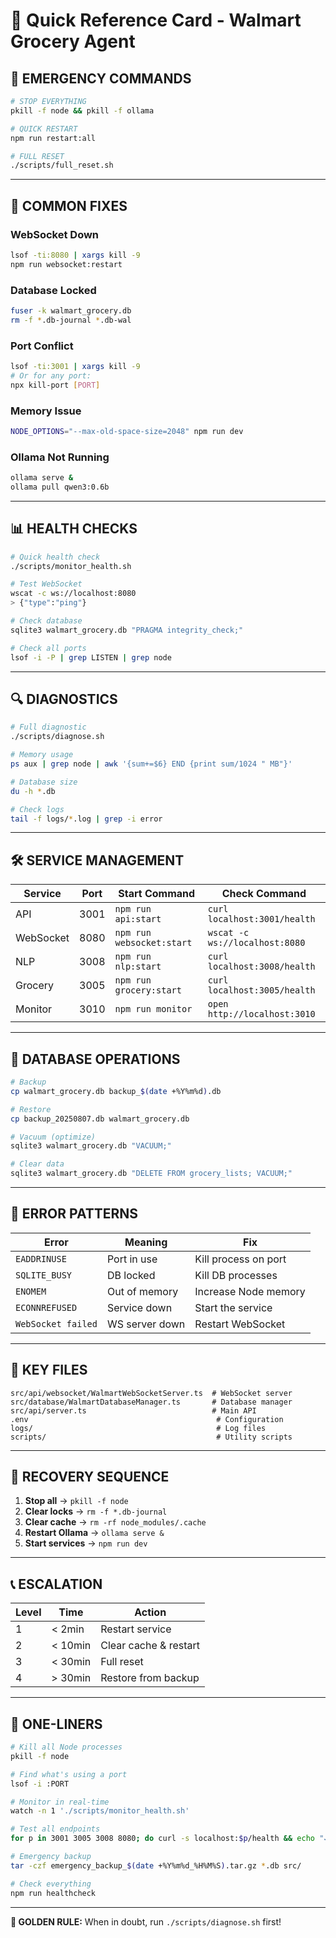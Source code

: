 # 🚀 Quick Reference Card - Walmart Grocery Agent

## 🔴 EMERGENCY COMMANDS

```bash
# STOP EVERYTHING
pkill -f node && pkill -f ollama

# QUICK RESTART
npm run restart:all

# FULL RESET
./scripts/full_reset.sh
```

---

## 🔧 COMMON FIXES

### WebSocket Down
```bash
lsof -ti:8080 | xargs kill -9
npm run websocket:restart
```

### Database Locked
```bash
fuser -k walmart_grocery.db
rm -f *.db-journal *.db-wal
```

### Port Conflict
```bash
lsof -ti:3001 | xargs kill -9
# Or for any port:
npx kill-port [PORT]
```

### Memory Issue
```bash
NODE_OPTIONS="--max-old-space-size=2048" npm run dev
```

### Ollama Not Running
```bash
ollama serve &
ollama pull qwen3:0.6b
```

---

## 📊 HEALTH CHECKS

```bash
# Quick health check
./scripts/monitor_health.sh

# Test WebSocket
wscat -c ws://localhost:8080
> {"type":"ping"}

# Check database
sqlite3 walmart_grocery.db "PRAGMA integrity_check;"

# Check all ports
lsof -i -P | grep LISTEN | grep node
```

---

## 🔍 DIAGNOSTICS

```bash
# Full diagnostic
./scripts/diagnose.sh

# Memory usage
ps aux | grep node | awk '{sum+=$6} END {print sum/1024 " MB"}'

# Database size
du -h *.db

# Check logs
tail -f logs/*.log | grep -i error
```

---

## 🛠️ SERVICE MANAGEMENT

| Service | Port | Start Command | Check Command |
|---------|------|--------------|---------------|
| API | 3001 | `npm run api:start` | `curl localhost:3001/health` |
| WebSocket | 8080 | `npm run websocket:start` | `wscat -c ws://localhost:8080` |
| NLP | 3008 | `npm run nlp:start` | `curl localhost:3008/health` |
| Grocery | 3005 | `npm run grocery:start` | `curl localhost:3005/health` |
| Monitor | 3010 | `npm run monitor` | `open http://localhost:3010` |

---

## 💾 DATABASE OPERATIONS

```bash
# Backup
cp walmart_grocery.db backup_$(date +%Y%m%d).db

# Restore
cp backup_20250807.db walmart_grocery.db

# Vacuum (optimize)
sqlite3 walmart_grocery.db "VACUUM;"

# Clear data
sqlite3 walmart_grocery.db "DELETE FROM grocery_lists; VACUUM;"
```

---

## 🚨 ERROR PATTERNS

| Error | Meaning | Fix |
|-------|---------|-----|
| `EADDRINUSE` | Port in use | Kill process on port |
| `SQLITE_BUSY` | DB locked | Kill DB processes |
| `ENOMEM` | Out of memory | Increase Node memory |
| `ECONNREFUSED` | Service down | Start the service |
| `WebSocket failed` | WS server down | Restart WebSocket |

---

## 📁 KEY FILES

```
src/api/websocket/WalmartWebSocketServer.ts  # WebSocket server
src/database/WalmartDatabaseManager.ts       # Database manager
src/api/server.ts                            # Main API
.env                                          # Configuration
logs/                                         # Log files
scripts/                                      # Utility scripts
```

---

## 🔄 RECOVERY SEQUENCE

1. **Stop all** → `pkill -f node`
2. **Clear locks** → `rm -f *.db-journal`
3. **Clear cache** → `rm -rf node_modules/.cache`
4. **Restart Ollama** → `ollama serve &`
5. **Start services** → `npm run dev`

---

## 📞 ESCALATION

| Level | Time | Action |
|-------|------|--------|
| 1 | < 2min | Restart service |
| 2 | < 10min | Clear cache & restart |
| 3 | < 30min | Full reset |
| 4 | > 30min | Restore from backup |

---

## 🎯 ONE-LINERS

```bash
# Kill all Node processes
pkill -f node

# Find what's using a port
lsof -i :PORT

# Monitor in real-time
watch -n 1 './scripts/monitor_health.sh'

# Test all endpoints
for p in 3001 3005 3008 8080; do curl -s localhost:$p/health && echo "✓ $p" || echo "✗ $p"; done

# Emergency backup
tar -czf emergency_backup_$(date +%Y%m%d_%H%M%S).tar.gz *.db src/

# Check everything
npm run healthcheck
```

---

**📌 GOLDEN RULE:** When in doubt, run `./scripts/diagnose.sh` first!